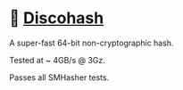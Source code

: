# :city_sunrise: [Discohash](https://github.com/cris691/discohash)

A super-fast 64-bit non-cryptographic hash.

Tested at ~ 4GB/s @ 3Gz.

Passes all SMHasher tests. 
